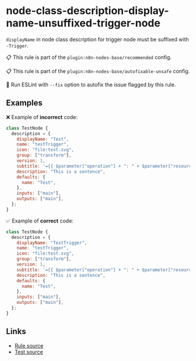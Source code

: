 [//]: # "File generated from a template. Do not edit this file directly."

# node-class-description-display-name-unsuffixed-trigger-node

`displayName` in node class description for trigger node must be suffixed with `-Trigger`.

📋 This rule is part of the `plugin:n8n-nodes-base/recommended` config.

📋 This rule is part of the `plugin:n8n-nodes-base/autofixable-unsafe` config.

🔧 Run ESLint with `--fix` option to autofix the issue flagged by this rule.

## Examples

❌ Example of **incorrect** code:

```js
class TestNode {
  description = {
    displayName: "Test",
    name: "testTrigger",
    icon: "file:test.svg",
    group: ["transform"],
    version: 1,
    subtitle: '={{ $parameter["operation"] + ": " + $parameter["resource"] }}',
    description: "This is a sentence",
    defaults: {
      name: "Test",
    },
    inputs: ["main"],
    outputs: ["main"],
  };
}
```

✅ Example of **correct** code:

```js
class TestNode {
  description = {
    displayName: "TestTrigger",
    name: "testTrigger",
    icon: "file:test.svg",
    group: ["transform"],
    version: 1,
    subtitle: '={{ $parameter["operation"] + ": " + $parameter["resource"] }}',
    description: "This is a sentence",
    defaults: {
      name: "Test",
    },
    inputs: ["main"],
    outputs: ["main"],
  };
}
```

## Links

- [Rule source](../../lib/rules/node-class-description-display-name-unsuffixed-trigger-node.ts)
- [Test source](../../tests/node-class-description-display-name-unsuffixed-trigger-node.test.ts)
